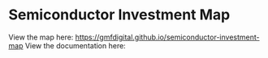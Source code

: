 # Semiconductor Investment Map
 
View the map here: https://gmfdigital.github.io/semiconductor-investment-map
View the documentation here: 